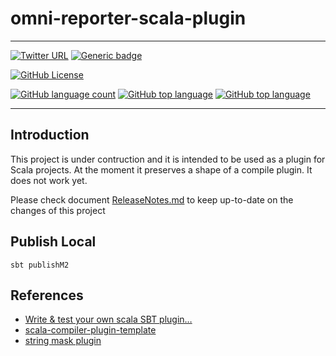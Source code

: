 # omni-reporter-scala-plugin

---

[![Twitter URL](https://img.shields.io/twitter/url?logoColor=blue&style=social&url=https%3A%2F%2Fimg.shields.io%2Ftwitter%2Furl%3Fstyle%3Dsocial)](https://twitter.com/intent/tweet?text=%20Checkout%20this%20%40github%20repo%20by%20%40joaofse%20%F0%9F%91%A8%F0%9F%8F%BD%E2%80%8D%F0%9F%92%BB%3A%20https%3A//github.com/jesperancinhaorg/omni-reporter-scala-plugin)
[![Generic badge](https://img.shields.io/static/v1.svg?label=GitHub&message=omni-reporter-scala-plugin&color=informational)](https://github.com/jesperancinhaorg/omni-reporter-scala-plugin)

[![GitHub License](https://img.shields.io/badge/license-Apache%20License%202.0-blue.svg?style=flat)](https://www.apache.org/licenses/LICENSE-2.0)

[![GitHub language count](https://img.shields.io/github/languages/count/jesperancinhaorg/omni-reporter-scala-plugin.svg)](#)
[![GitHub top language](https://img.shields.io/github/languages/top/jesperancinhaorg/omni-reporter-scala-plugin.svg)](#)
[![GitHub top language](https://img.shields.io/github/languages/code-size/jesperancinhaorg/omni-reporter-scala-plugin.svg)](#)

---

## Introduction

This project is under contruction and it is intended to be used as a plugin for Scala projects.
At the moment it preserves a shape of a compile plugin. It does not work yet.

Please check document [ReleaseNotes.md](./ReleaseNotes.md) to keep up-to-date on the changes of this project

## Publish Local

```shell
sbt publishM2
```

## References

- [Write & test your own scala SBT plugin…](https://medium.com/@phkadam2008/write-test-your-own-scala-sbt-plugin-6701b0e36a62)
- [scala-compiler-plugin-template](https://github.com/softwaremill/scala-compiler-plugin-template)
- [string mask plugin](https://github.com/mkubala/stringmask/tree/scalac-plugin)